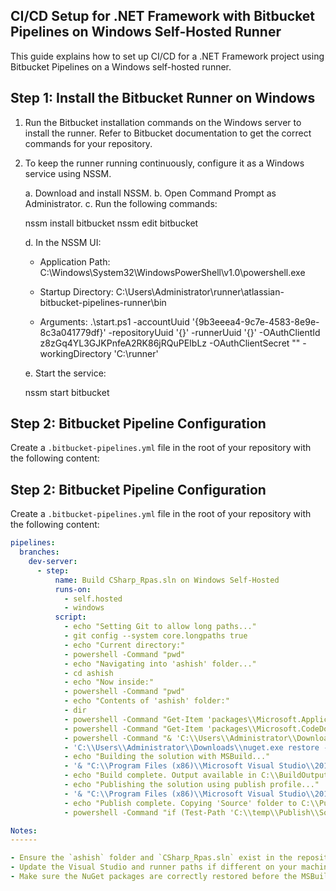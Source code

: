 CI/CD Setup for .NET Framework with Bitbucket Pipelines on Windows Self-Hosted Runner
--------------------------------------------------------------------------------------

This guide explains how to set up CI/CD for a .NET Framework project using Bitbucket Pipelines
on a Windows self-hosted runner.

Step 1: Install the Bitbucket Runner on Windows
-----------------------------------------------

1. Run the Bitbucket installation commands on the Windows server to install the runner.
   Refer to Bitbucket documentation to get the correct commands for your repository.

2. To keep the runner running continuously, configure it as a Windows service using NSSM.

   a. Download and install NSSM.
   b. Open Command Prompt as Administrator.
   c. Run the following commands:

      nssm install bitbucket
      nssm edit bitbucket

   d. In the NSSM UI:
      - Application Path:
        C:\Windows\System32\WindowsPowerShell\v1.0\powershell.exe

      - Startup Directory:
        C:\Users\Administrator\runner\atlassian-bitbucket-pipelines-runner\bin

      - Arguments:
        .\start.ps1 -accountUuid '{9b3eeea4-9c7e-4583-8e9e-8c3a041779df}' -repositoryUuid '{}' -runnerUuid '{}' -OAuthClientId z8zGq4YL3GJKPnfeA2RK86jRQuPEIbLz -OAuthClientSecret "" -workingDirectory 'C:\runner'

   e. Start the service:

      nssm start bitbucket


Step 2: Bitbucket Pipeline Configuration
----------------------------------------

Create a `.bitbucket-pipelines.yml` file in the root of your repository with the following content:


## Step 2: Bitbucket Pipeline Configuration

Create a `.bitbucket-pipelines.yml` file in the root of your repository with the following content:

```yaml
pipelines:
  branches:
    dev-server:
      - step:
          name: Build CSharp_Rpas.sln on Windows Self-Hosted
          runs-on:
            - self.hosted
            - windows
          script:
            - echo "Setting Git to allow long paths..."
            - git config --system core.longpaths true
            - echo "Current directory:"
            - powershell -Command "pwd"
            - echo "Navigating into 'ashish' folder..."
            - cd ashish
            - echo "Now inside:"
            - powershell -Command "pwd"
            - echo "Contents of 'ashish' folder:"
            - dir
            - powershell -Command "Get-Item 'packages\\Microsoft.ApplicationInsights.WindowsServer.TelemetryChannel.2.8.1\\lib\\net45\\Microsoft.AI.ServerTelemetryChannel.dll'"
            - powershell -Command "Get-Item 'packages\\Microsoft.CodeDom.Providers.DotNetCompilerPlatform.2.0.1\\lib\\net45\\Microsoft.CodeDom.Providers.DotNetCompilerPlatform.dll'"
            - powershell -Command "& 'C:\\Users\\Administrator\\Downloads\\nuget.exe' restore 'CSharp_Rpas.sln' -PackagesDirectory './packages'"
            - 'C:\\Users\\Administrator\\Downloads\\nuget.exe restore -Force CSharp_Rpas.sln'
            - echo "Building the solution with MSBuild..."
            - '& "C:\\Program Files (x86)\\Microsoft Visual Studio\\2019\\Community\\MSBuild\\Current\\Bin\\MSBuild.exe" "CSharp_Rpas.sln" /p:OutputPath=C:\\BuildOutput'
            - echo "Build complete. Output available in C:\\BuildOutput"
            - echo "Publishing the solution using publish profile..."
            - '& "C:\\Program Files (x86)\\Microsoft Visual Studio\\2019\\Community\\MSBuild\\Current\\Bin\\MSBuild.exe" "CSharp_Rpas.sln" /p:DeployOnBuild=true /p:PublishProfile=FolderProfile6 /p:Configuration=Release'
            - echo "Publish complete. Copying 'Source' folder to C:\\Publish if it exists..."
            - powershell -Command "if (Test-Path 'C:\\temp\\Publish\\Source') { Copy-Item -Recurse -Force 'C:\\temp\\Publish\\Source' 'C:\\Publish\\' } else { Write-Host 'Source folder not found. Skipping copy.' }"

Notes:
------

- Ensure the `ashish` folder and `CSharp_Rpas.sln` exist in the repository structure.
- Update the Visual Studio and runner paths if different on your machine.
- Make sure the NuGet packages are correctly restored before the MSBuild step.
